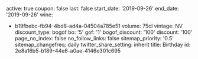 active: true
coupon: false
last: false
start_date: '2019-09-26'
end_date: '2019-09-26'
wine:
  - b19fbebc-fb94-4bd8-ad4a-04504a785e51
volume: 75cl
vintage: NV
discount_type: bogof
bo: '5'
gof: '1'
bogof_discount: '100'
discount: '100'
page_no_index: false
no_follow_links: false
sitemap_priority: '0.5'
sitemap_changefreq: daily
twitter_share_setting: inherit
title: Birthday
id: 2e8a16b5-b189-44e6-a0ae-4146e301c695
